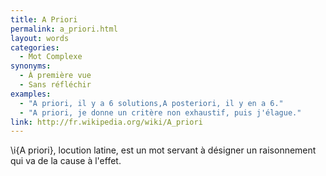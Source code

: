 ```yaml
---
title: A Priori
permalink: a_priori.html
layout: words
categories:
  - Mot Complexe
synonyms:
  - À première vue
  - Sans réfléchir
examples:
  - "A priori, il y a 6 solutions,A posteriori, il y en a 6."
  - "A priori, je donne un critère non exhaustif, puis j'élague."
link: http://fr.wikipedia.org/wiki/A_priori
---
```


\i{A priori}, locution latine, est un mot servant à désigner un raisonnement qui va de la cause à l'effet.
